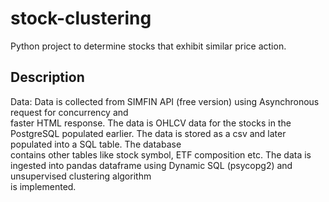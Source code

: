 # stock-clustering

Python project to determine stocks that exhibit similar price action.

## Description
Data: Data is collected from SIMFIN API (free version) using Asynchronous request for concurrency and <br>faster HTML response. The data is OHLCV data for the stocks in the PostgreSQL populated earlier. The data is stored as a csv and later populated into a SQL table. The database<br> contains other tables like stock symbol, ETF composition etc.
The data is ingested into pandas dataframe using Dynamic SQL (psycopg2) and unsupervised clustering algorithm <br>is implemented.
